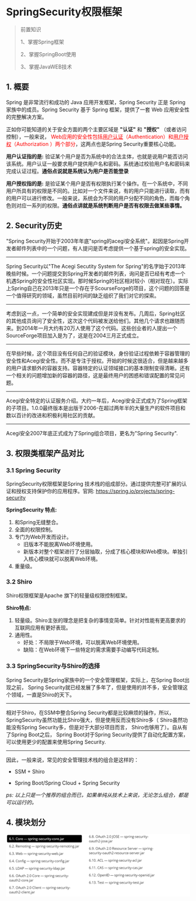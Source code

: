 # SpringSecurity权限框架

> 前置知识
>
> 1、掌握Spring框架
>
> 2、掌握SpringBoot使用
>
> 3、掌握JavaWEB技术

## 1. 概要

Spring 是非常流行和成功的 Java 应用开发框架，Spring Security 正是 Spring 家族中的成员。Spring Security 基于 Spring 框架，提供了一套 Web 应用安全性的完整解决方案。

正如你可能知道的关于安全方面的两个主要区域是 **"认证"** 和 **"授权"** （或者访问控制），一般来说， <span style="color:red">Web应用的安全性包括<u>用户认证</u>（Authentication）和<u>用户授权</u>（Authorization ）两个部分</span>，这两点也是Spring Security重要核心功能。

**用户认证指的是:** 验证某个用户是否为系统中的合法主体，也就是说用户能否访问该系统。用户认证一般要求用户提供用户名和密码。系统通过校验用户名和密码来完成认证过程。**通俗点说就是系统认为用户是否能登录**

**用户授权指的是:** 是验证某个用户是否有权限执行某个操作。在一个系统中，不同用户所具有的权限是不同的。比如对一个文件来说，有的用户只能进行读取，而有的用户可以进行修改。一般来说，系统会为不同的用户分配不同的角色，而每个角色则对应一系列的权限。**通俗点讲就是系统判断用户是否有权限去做某些事情。**



## 2. Security历史

"Spring Security开始于2003年年底"spring的acegi安全系统"。起因是Spring开发者邮件列表中的一个问题，有人提问是否考虑提供一个基于spring的安全实现。

---

Spring Security以"The Acegi Secutity System for Spring"的名字始于2013年晚些时候。一个问题提交到Spring开发者的邮件列表，询问是否已经有考虑一个机遇Spring的安全性社区实现。那时候Spring的社区相对较小（相对现在）。实际上Spring自己在2013年只是一个存在于ScourseForge的项目，这个问题的回答是一个值得研究的领域，虽然目前时间的缺乏组织了我们对它的探索。

---

考虑到这一点，一个简单的安全实现建成但是并没有发布。几周后，Spring社区的其他成员询问了安全性，这次这个代码被发送给他们。其他几个请求也跟随而来。到2014年一月大约有20万人使用了这个代码。这些创业者的人提出一个SourceForge项目加入是为了，这是在2004三月正式成立。

---

在早些时候，这个项目没有任何自己的验证模块，身份验证过程依赖于容器管理的安全性和Acegi安全性。而不是专注于授权。开始的时候这很适合，但是越来越多的用户请求额外的容器支持。容器特定的认证领域接口的基本限制变得清晰。还有一个相关的问题增加新的容器的路径，这是最终用户的困惑和错误配置的常见问题。

---

Acegi安全特定的认证服务介绍。大约一年后，Acegi安全正式成为了Spring框架的子项目。1.0.0最终版本是出版于2006-在超过两年半的大量生产的软件项目和数以百计的改进和积极利用社区的贡献。

---

Acegi安全2007年底正式成为了Spring组合项目，更名为"Spring Security".



## 3. 权限类框架产品对比

### 3.1 Spring Security

SpringSecurity权限框架是Spring 技术栈的组成部分。通过提供完整可扩展的认证和授权支持保护你的应用程序。官网: https://spring.io/projects/spring-security

**SpringSecurity 特点:** 

1. 和Spring无缝整合。
2. 全面的权限控制。
3. 专门为Web开发而设计。
	- 旧版本不能脱离Web环境使用。
	- 新版本对整个框架进行了分层抽取，分成了核心模块和Web模块。单独引入核心模块就可以脱离Web环境。
4. 重量级。



### 3.2 Shiro

Shiro权限框架是Apache 旗下的轻量级权限控制框架。

**Shiro特点:**

1. 轻量级。Shiro主张的理念是把复杂的事情变简单。针对对性能有更高要求的互联网应用有更好表现。
2. 通用性。
	- 好处：不局限于Web环境，可以脱离Web环境使用。
	- 缺陷：在Web环境下一些特定的需求需要手动编写代码定制。

### 3.3 SpringSecurity与Shiro的选择

Spring Security是Spring家族中的一个安全管理框架，实际上，在Spring Boot出现之前， Spring Security就已经发展了多年了，但是使用的并不多，安全管理这个领域，一直是Shiro的天下。

---

相对于Shiro，在SSM中整合Spring Security都是比较麻烦的操作，所以， SpringSecurity虽然功能比Shiro强大，但是使用反而没有Shiro多（ Shiro虽然功能没有Spring Security多，但是对于大部分项目而言， Shiro也够用了）。自从有了Spring Boot之后， Spring Boot对于Spring Security提供了自动化配置方案，可以使用更少的配置来使用Spring Security.

---

因此，一般来说，常见的安全管理技术栈的组合是这样的：

- SSM + Shiro

- Spring Boot/Spring Cloud + Spring Security

*ps: 以上只是一个推荐的组合而已，如果单纯从技术上来说，无论怎么组合，都是可以运行的。*



## 4. 模块划分

![image-20201030165421757](assets/image-20201030165421757.png)